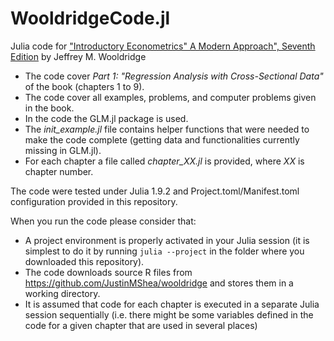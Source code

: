# WooldridgeCode.jl

Julia code for ["Introductory Econometrics" A Modern Approach", Seventh Edition](https://www.cengage.uk/c/introductory-econometrics-a-modern-approach-7e-wooldridge/9781337558860/) by Jeffrey M. Wooldridge

* The code cover *Part 1: "Regression Analysis with Cross-Sectional Data"* of the book (chapters 1 to 9).
* The code cover all examples, problems, and computer problems given in the book.
* In the code the GLM.jl package is used.
* The *init_example.jl* file contains helper functions that were needed to make the code complete
  (getting data and functionalities currently missing in GLM.jl).
* For each chapter a file called *chapter_XX.jl* is provided, where *XX* is chapter number.

The code were tested under Julia 1.9.2 and Project.toml/Manifest.toml configuration provided in this repository.

When you run the code please consider that:

* A project environment is properly activated in your Julia session
  (it is simplest to do it by running `julia --project` in the folder where you downloaded this repository).
* The code downloads source R files from https://github.com/JustinMShea/wooldridge and stores them in a working directory.
* It is assumed that code for each chapter is executed in a separate Julia session sequentially
  (i.e. there might be some variables defined in the code for a given chapter that are used in several places)
